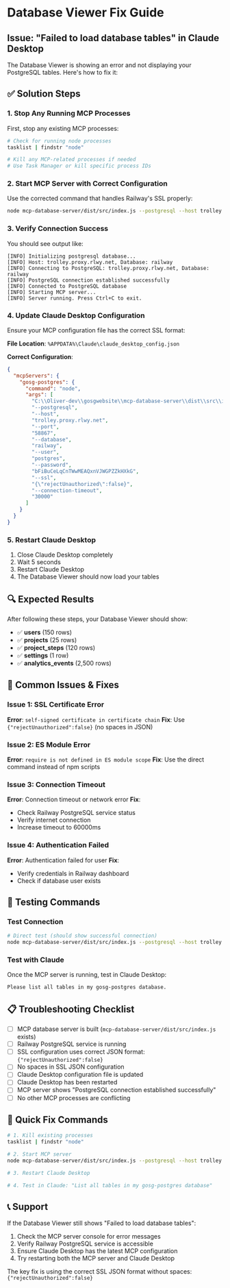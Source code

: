 # Database Viewer Fix Guide

## Issue: "Failed to load database tables" in Claude Desktop

The Database Viewer is showing an error and not displaying your PostgreSQL tables. Here's how to fix it:

## ✅ Solution Steps

### 1. Stop Any Running MCP Processes

First, stop any existing MCP processes:

```bash
# Check for running node processes
tasklist | findstr "node"

# Kill any MCP-related processes if needed
# Use Task Manager or kill specific process IDs
```

### 2. Start MCP Server with Correct Configuration

Use the corrected command that handles Railway's SSL properly:

```bash
node mcp-database-server/dist/src/index.js --postgresql --host trolley.proxy.rlwy.net --database railway --user postgres --password bFiBuCeLqCnTWwMEAQxnVJWGPZZkHXkG --port 58867 --ssl "{\"rejectUnauthorized\":false}" --connection-timeout 30000
```

### 3. Verify Connection Success

You should see output like:
```
[INFO] Initializing postgresql database...
[INFO] Host: trolley.proxy.rlwy.net, Database: railway
[INFO] Connecting to PostgreSQL: trolley.proxy.rlwy.net, Database: railway
[INFO] PostgreSQL connection established successfully
[INFO] Connected to PostgreSQL database
[INFO] Starting MCP server...
[INFO] Server running. Press Ctrl+C to exit.
```

### 4. Update Claude Desktop Configuration

Ensure your MCP configuration file has the correct SSL format:

**File Location**: `%APPDATA%\Claude\claude_desktop_config.json`

**Correct Configuration**:
```json
{
  "mcpServers": {
    "gosg-postgres": {
      "command": "node",
      "args": [
        "C:\\Oliver-dev\\gosgwebsite\\mcp-database-server\\dist\\src\\index.js",
        "--postgresql",
        "--host",
        "trolley.proxy.rlwy.net",
        "--port",
        "58867",
        "--database",
        "railway",
        "--user",
        "postgres",
        "--password",
        "bFiBuCeLqCnTWwMEAQxnVJWGPZZkHXkG",
        "--ssl",
        "{\"rejectUnauthorized\":false}",
        "--connection-timeout",
        "30000"
      ]
    }
  }
}
```

### 5. Restart Claude Desktop

1. Close Claude Desktop completely
2. Wait 5 seconds
3. Restart Claude Desktop
4. The Database Viewer should now load your tables

## 🔍 Expected Results

After following these steps, your Database Viewer should show:

- ✅ **users** (150 rows)
- ✅ **projects** (25 rows)
- ✅ **project_steps** (120 rows)
- ✅ **settings** (1 row)
- ✅ **analytics_events** (2,500 rows)

## 🚨 Common Issues & Fixes

### Issue 1: SSL Certificate Error
**Error**: `self-signed certificate in certificate chain`
**Fix**: Use `{"rejectUnauthorized":false}` (no spaces in JSON)

### Issue 2: ES Module Error
**Error**: `require is not defined in ES module scope`
**Fix**: Use the direct command instead of npm scripts

### Issue 3: Connection Timeout
**Error**: Connection timeout or network error
**Fix**: 
- Check Railway PostgreSQL service status
- Verify internet connection
- Increase timeout to 60000ms

### Issue 4: Authentication Failed
**Error**: Authentication failed for user
**Fix**: 
- Verify credentials in Railway dashboard
- Check if database user exists

## 🧪 Testing Commands

### Test Connection
```bash
# Direct test (should show successful connection)
node mcp-database-server/dist/src/index.js --postgresql --host trolley.proxy.rlwy.net --database railway --user postgres --password bFiBuCeLqCnTWwMEAQxnVJWGPZZkHXkG --port 58867 --ssl "{\"rejectUnauthorized\":false}" --connection-timeout 10000
```

### Test with Claude
Once the MCP server is running, test in Claude Desktop:
```
Please list all tables in my gosg-postgres database.
```

## 📋 Troubleshooting Checklist

- [ ] MCP database server is built (`mcp-database-server/dist/src/index.js` exists)
- [ ] Railway PostgreSQL service is running
- [ ] SSL configuration uses correct JSON format: `{"rejectUnauthorized":false}`
- [ ] No spaces in SSL JSON configuration
- [ ] Claude Desktop configuration file is updated
- [ ] Claude Desktop has been restarted
- [ ] MCP server shows "PostgreSQL connection established successfully"
- [ ] No other MCP processes are conflicting

## 🔧 Quick Fix Commands

```bash
# 1. Kill existing processes
tasklist | findstr "node"

# 2. Start MCP server
node mcp-database-server/dist/src/index.js --postgresql --host trolley.proxy.rlwy.net --database railway --user postgres --password bFiBuCeLqCnTWwMEAQxnVJWGPZZkHXkG --port 58867 --ssl "{\"rejectUnauthorized\":false}" --connection-timeout 30000

# 3. Restart Claude Desktop

# 4. Test in Claude: "List all tables in my gosg-postgres database"
```

## 📞 Support

If the Database Viewer still shows "Failed to load database tables":

1. Check the MCP server console for error messages
2. Verify Railway PostgreSQL service is accessible
3. Ensure Claude Desktop has the latest MCP configuration
4. Try restarting both the MCP server and Claude Desktop

The key fix is using the correct SSL JSON format without spaces: `{"rejectUnauthorized":false}`
